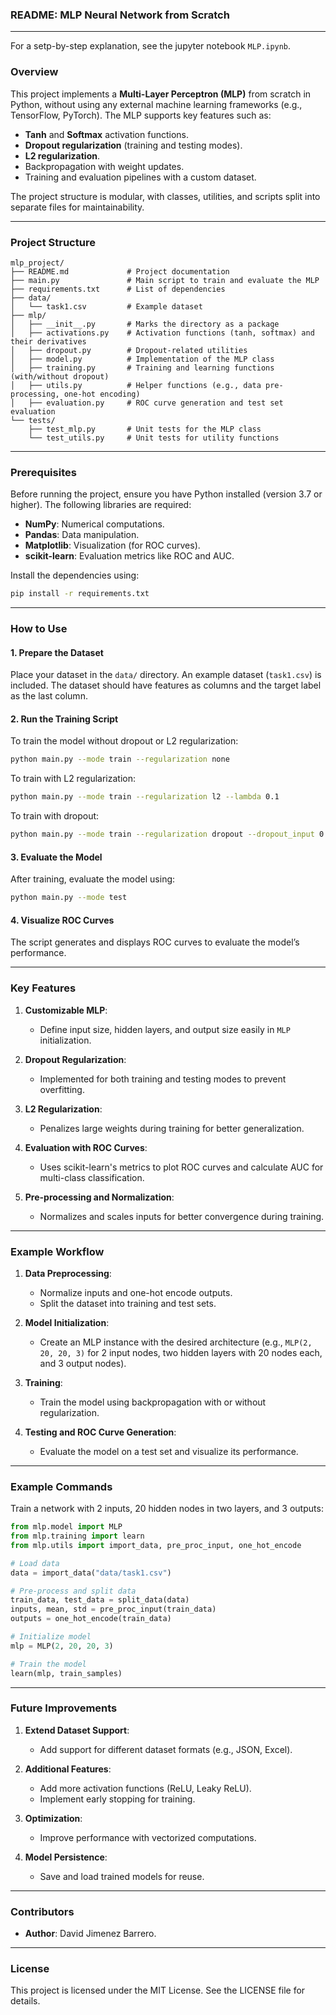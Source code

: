 ### README: **MLP Neural Network from Scratch**

---

For a setp-by-step explanation, see the jupyter notebook `MLP.ipynb`.

### Overview

This project implements a **Multi-Layer Perceptron (MLP)** from scratch in Python, without using any external machine learning frameworks (e.g., TensorFlow, PyTorch). The MLP supports key features such as:
- **Tanh** and **Softmax** activation functions.
- **Dropout regularization** (training and testing modes).
- **L2 regularization**.
- Backpropagation with weight updates.
- Training and evaluation pipelines with a custom dataset.

The project structure is modular, with classes, utilities, and scripts split into separate files for maintainability.

---

### Project Structure

```
mlp_project/
├── README.md             # Project documentation
├── main.py               # Main script to train and evaluate the MLP
├── requirements.txt      # List of dependencies
├── data/
│   └── task1.csv         # Example dataset
├── mlp/
│   ├── __init__.py       # Marks the directory as a package
│   ├── activations.py    # Activation functions (tanh, softmax) and their derivatives
│   ├── dropout.py        # Dropout-related utilities
│   ├── model.py          # Implementation of the MLP class
│   ├── training.py       # Training and learning functions (with/without dropout)
│   ├── utils.py          # Helper functions (e.g., data pre-processing, one-hot encoding)
│   ├── evaluation.py     # ROC curve generation and test set evaluation
└── tests/
    ├── test_mlp.py       # Unit tests for the MLP class
    └── test_utils.py     # Unit tests for utility functions
```

---

### Prerequisites

Before running the project, ensure you have Python installed (version 3.7 or higher). The following libraries are required:
- **NumPy**: Numerical computations.
- **Pandas**: Data manipulation.
- **Matplotlib**: Visualization (for ROC curves).
- **scikit-learn**: Evaluation metrics like ROC and AUC.

Install the dependencies using:
```bash
pip install -r requirements.txt
```

---

### How to Use

#### 1. Prepare the Dataset
Place your dataset in the `data/` directory. An example dataset (`task1.csv`) is included. The dataset should have features as columns and the target label as the last column.

#### 2. Run the Training Script
To train the model without dropout or L2 regularization:
```bash
python main.py --mode train --regularization none
```

To train with L2 regularization:
```bash
python main.py --mode train --regularization l2 --lambda 0.1
```

To train with dropout:
```bash
python main.py --mode train --regularization dropout --dropout_input 0.95 --dropout_hidden 0.85
```

#### 3. Evaluate the Model
After training, evaluate the model using:
```bash
python main.py --mode test
```

#### 4. Visualize ROC Curves
The script generates and displays ROC curves to evaluate the model’s performance.

---

### Key Features

1. **Customizable MLP**:
   - Define input size, hidden layers, and output size easily in `MLP` initialization.

2. **Dropout Regularization**:
   - Implemented for both training and testing modes to prevent overfitting.

3. **L2 Regularization**:
   - Penalizes large weights during training for better generalization.

4. **Evaluation with ROC Curves**:
   - Uses scikit-learn's metrics to plot ROC curves and calculate AUC for multi-class classification.

5. **Pre-processing and Normalization**:
   - Normalizes and scales inputs for better convergence during training.

---

### Example Workflow

1. **Data Preprocessing**:
   - Normalize inputs and one-hot encode outputs.
   - Split the dataset into training and test sets.

2. **Model Initialization**:
   - Create an MLP instance with the desired architecture (e.g., `MLP(2, 20, 20, 3)` for 2 input nodes, two hidden layers with 20 nodes each, and 3 output nodes).

3. **Training**:
   - Train the model using backpropagation with or without regularization.

4. **Testing and ROC Curve Generation**:
   - Evaluate the model on a test set and visualize its performance.

---

### Example Commands

Train a network with 2 inputs, 20 hidden nodes in two layers, and 3 outputs:
```python
from mlp.model import MLP
from mlp.training import learn
from mlp.utils import import_data, pre_proc_input, one_hot_encode

# Load data
data = import_data("data/task1.csv")

# Pre-process and split data
train_data, test_data = split_data(data)
inputs, mean, std = pre_proc_input(train_data)
outputs = one_hot_encode(train_data)

# Initialize model
mlp = MLP(2, 20, 20, 3)

# Train the model
learn(mlp, train_samples)
```

---

### Future Improvements

1. **Extend Dataset Support**:
   - Add support for different dataset formats (e.g., JSON, Excel).

2. **Additional Features**:
   - Add more activation functions (ReLU, Leaky ReLU).
   - Implement early stopping for training.

3. **Optimization**:
   - Improve performance with vectorized computations.

4. **Model Persistence**:
   - Save and load trained models for reuse.

---

### Contributors

- **Author**: David Jimenez Barrero.

---

### License

This project is licensed under the MIT License. See the LICENSE file for details.